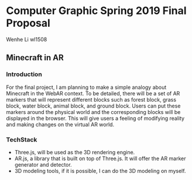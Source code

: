 # Computer Graphic Spring 2019 Final Proposal

Wenhe Li wl1508

## Minecraft in AR

### Introduction

For the final project, I am planning to make a simple analogy about Minecraft in the WebAR context. To be detailed, there will be a set of AR markers that will represent different blocks such as forest block, grass block, water block, animal block, and ground block. Users can put these markers around the physical world and the corresponding blocks will be displayed in the browser. This will give users a feeling of modifying reality and making changes on the virtual AR world.

### TechStack

- Three.js, will be used as the 3D rendering engine.
- AR.js, a library that is built on top of Three.js. It will offer the AR marker generator and detector.
- 3D modeling tools, if it is possible, I can do the 3D modeling on myself.
